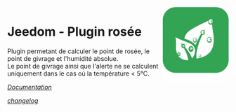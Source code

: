 <img align="right" src="plugin_info/rosee_icon.png" width="150">

# Jeedom - Plugin rosée

Plugin permetant de calculer le point de rosée, le point de givrage et l'humidité absolue. <BR/>Le point de givrage ainsi que l'alerte ne se calculent uniquement dans le cas où la température < 5°C. 

*[Documentation](https://jealg.github.io/plugin-rosee/fr_FR/)*

*[changelog](https://jealg.github.io/plugin-rosee/fr_FR/changelog.html)*